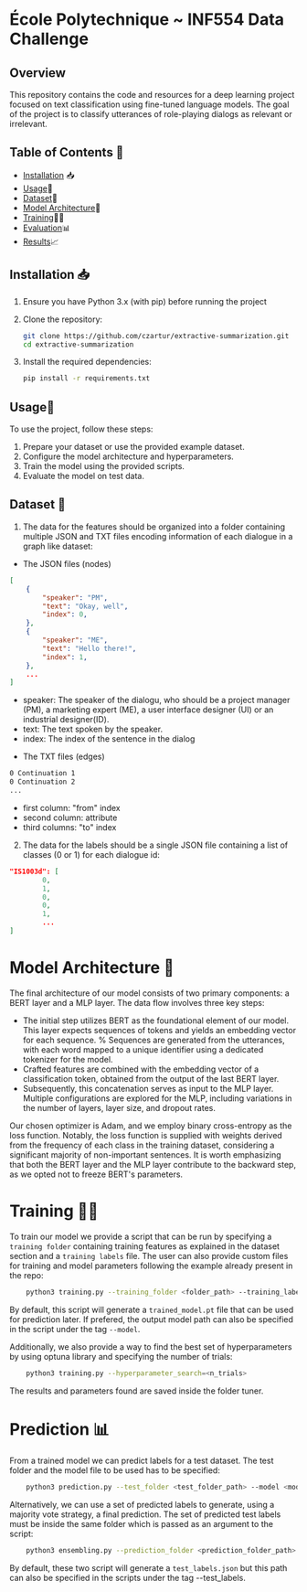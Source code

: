 # École Polytechnique  ~ INF554 Data Challenge 

## Overview
This repository contains the code and resources for a deep learning project focused on text classification using fine-tuned language models. The goal of the project is to classify utterances of role-playing dialogs as relevant or irrelevant.

## Table of Contents 📑
- [Installation](#installation) 📥
- [Usage](#usage)🚦
- [Dataset](#dataset)📂
- [Model Architecture](#model-architecture)🧠
- [Training](#training)🏋️‍♂️
- [Evaluation](#evaluation)📊
- [Results](#results)📈

## Installation 📥
1. Ensure you have Python 3.x (with pip) before running the project

2. Clone the repository:
   ```bash
   git clone https://github.com/czartur/extractive-summarization.git
   cd extractive-summarization

3. Install the required dependencies:
    ```bash
    pip install -r requirements.txt

## Usage🚦
To use the project, follow these steps:

1. Prepare your dataset or use the provided example dataset.
2. Configure the model architecture and hyperparameters.
3. Train the model using the provided scripts.
4. Evaluate the model on test data. 

## Dataset 📂
1. The data for the features should be organized into a folder containing multiple JSON and TXT files encoding information of each dialogue in a graph like dataset:

- The JSON files (nodes)
```json
[
    {
        "speaker": "PM",
        "text": "Okay, well",
        "index": 0,
    },
    {
        "speaker": "ME",
        "text": "Hello there!",
        "index": 1,
    },
    ...
]
```

* speaker: The speaker of the dialogu, who should be a project manager (PM), a marketing expert (ME), a user interface designer (UI) or an industrial designer(ID).
* text: The text spoken by the speaker.
* index: The index of the sentence in the dialog

- The TXT files (edges)
```txt
0 Continuation 1
0 Continuation 2
...
```
* first column: "from" index
* second column: attribute
* third columns: "to" index

2. The data for the labels should be a single JSON file containing a list of classes (0 or 1) for each dialogue id:

```json
"IS1003d": [
        0,
        1,
        0,
        0,
        1,
        ...
]
```

# Model Architecture 🧠

The final architecture of our model consists of two primary components: a BERT layer and a MLP layer. The data flow involves three key steps:

* The initial step utilizes BERT as the foundational element of our model. This layer expects sequences of tokens and yields an embedding vector for each sequence. 
% Sequences are generated from the utterances, with each word mapped to a unique identifier using a dedicated tokenizer for the model.
* Crafted features are combined with the embedding vector of a classification token, obtained from the output of the last BERT layer.
* Subsequently, this concatenation serves as input to the MLP layer. Multiple configurations are explored for the MLP, including variations in the number of layers, layer size, and dropout rates.

Our chosen optimizer is Adam, and we employ binary cross-entropy as the loss function. Notably, the loss function is supplied with weights derived from the frequency of each class in the training dataset, considering a significant majority of non-important sentences. It is worth emphasizing that both the BERT layer and the MLP layer contribute to the backward step, as we opted not to freeze BERT's parameters.

# Training 🏋️‍♂️

To train our model we provide a script that can be run by specifying a ```training folder``` containing training features as explained in the dataset section and a ```training labels``` file. The user can also provide custom files for training and model parameters following the example already present in the repo:

```bash
    python3 training.py --training_folder <folder_path> --training_labels <labels_path>
```

By default, this script will generate a ```trained_model.pt``` file that can be used for prediction later. If prefered, the output model path can also be specified in the script under the tag ```--model```.

Additionally, we also provide a way to find the best set of hyperparameters by using optuna library and specifying the number of trials:

```bash
    python3 training.py --hyperparameter_search=<n_trials>
```

The results and parameters found are saved inside the folder tuner.

# Prediction 📊

From a trained model we can predict labels for a test dataset. The test folder and the model file to be used has to be specified:

```bash
    python3 prediction.py --test_folder <test_folder_path> --model <model_path>
```

Alternatively, we can use a set of predicted labels to generate, using a majority vote strategy, a final prediction. The set of predicted test labels must be inside the same folder which is passed as an argument to the script:

```bash
    python3 ensembling.py --prediction_folder <prediction_folder_path>
```

By default, these two script will generate a ```test_labels.json``` but this path can also be specified in the scripts under the tag --test_labels.